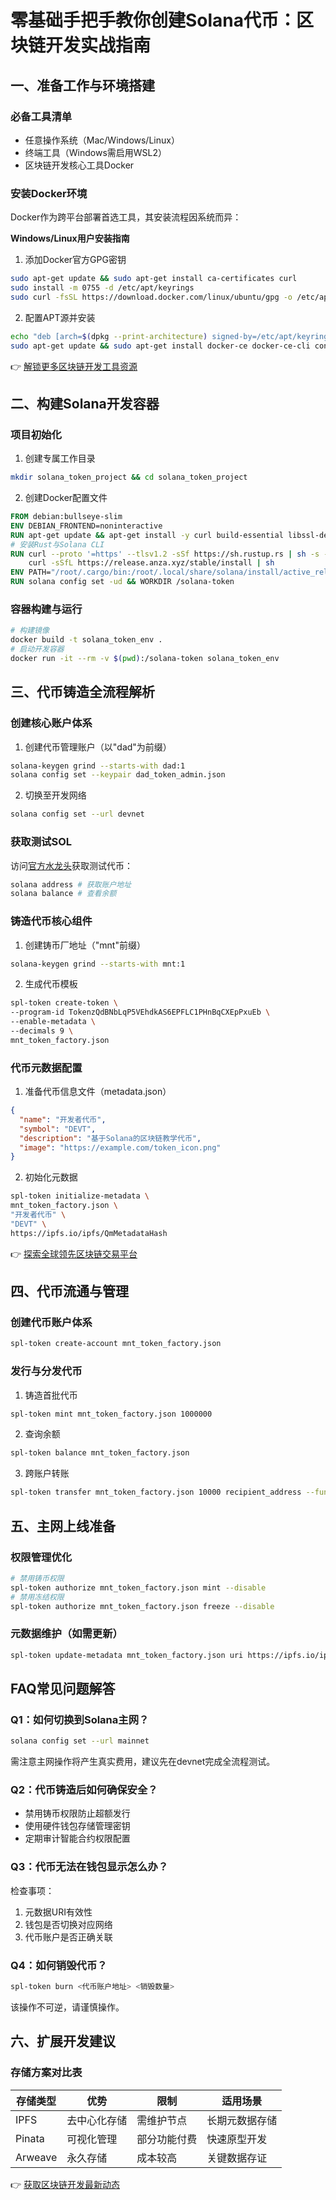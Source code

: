 # 零基础手把手教你创建Solana代币：区块链开发实战指南

## 一、准备工作与环境搭建
### 必备工具清单
- 任意操作系统（Mac/Windows/Linux）  
- 终端工具（Windows需启用WSL2）  
- 区块链开发核心工具Docker  

### 安装Docker环境
Docker作为跨平台部署首选工具，其安装流程因系统而异：

**Windows/Linux用户安装指南**
1. 添加Docker官方GPG密钥
```bash
sudo apt-get update && sudo apt-get install ca-certificates curl
sudo install -m 0755 -d /etc/apt/keyrings
sudo curl -fsSL https://download.docker.com/linux/ubuntu/gpg -o /etc/apt/keyrings/docker.asc
```
2. 配置APT源并安装
```bash
echo "deb [arch=$(dpkg --print-architecture) signed-by=/etc/apt/keyrings/docker.asc] https://download.docker.com/linux/ubuntu $(. /etc/os-release && echo "$VERSION_CODENAME") stable" | sudo tee /etc/apt/sources.list.d/docker.list > /dev/null
sudo apt-get update && sudo apt-get install docker-ce docker-ce-cli containerd.io
```

👉 [解锁更多区块链开发工具资源](https://bit.ly/okx_welcome)

## 二、构建Solana开发容器
### 项目初始化
1. 创建专属工作目录
```bash
mkdir solana_token_project && cd solana_token_project
```

2. 创建Docker配置文件
```Dockerfile
FROM debian:bullseye-slim
ENV DEBIAN_FRONTEND=noninteractive
RUN apt-get update && apt-get install -y curl build-essential libssl-dev pkg-config nano
# 安装Rust与Solana CLI
RUN curl --proto '=https' --tlsv1.2 -sSf https://sh.rustup.rs | sh -s -- -y && \
    curl -sSfL https://release.anza.xyz/stable/install | sh
ENV PATH="/root/.cargo/bin:/root/.local/share/solana/install/active_release/bin:$PATH"
RUN solana config set -ud && WORKDIR /solana-token
```

### 容器构建与运行
```bash
# 构建镜像
docker build -t solana_token_env .
# 启动开发容器
docker run -it --rm -v $(pwd):/solana-token solana_token_env
```

## 三、代币铸造全流程解析
### 创建核心账户体系
1. 创建代币管理账户（以"dad"为前缀）
```bash
solana-keygen grind --starts-with dad:1
solana config set --keypair dad_token_admin.json
```

2. 切换至开发网络
```bash
solana config set --url devnet
```

### 获取测试SOL
访问[官方水龙头](https://faucet.solana.com/)获取测试代币：
```bash
solana address # 获取账户地址
solana balance # 查看余额
```

### 铸造代币核心组件
1. 创建铸币厂地址（"mnt"前缀）
```bash
solana-keygen grind --starts-with mnt:1
```

2. 生成代币模板
```bash
spl-token create-token \
--program-id TokenzQdBNbLqP5VEhdkAS6EPFLC1PHnBqCXEpPxuEb \
--enable-metadata \
--decimals 9 \
mnt_token_factory.json
```

### 代币元数据配置
1. 准备代币信息文件（metadata.json）
```json
{
  "name": "开发者代币",
  "symbol": "DEVT",
  "description": "基于Solana的区块链教学代币",
  "image": "https://example.com/token_icon.png"
}
```

2. 初始化元数据
```bash
spl-token initialize-metadata \
mnt_token_factory.json \
"开发者代币" \
"DEVT" \
https://ipfs.io/ipfs/QmMetadataHash
```

👉 [探索全球领先区块链交易平台](https://bit.ly/okx_welcome)

## 四、代币流通与管理
### 创建代币账户体系
```bash
spl-token create-account mnt_token_factory.json
```

### 发行与分发代币
1. 铸造首批代币
```bash
spl-token mint mnt_token_factory.json 1000000
```

2. 查询余额
```bash
spl-token balance mnt_token_factory.json
```

3. 跨账户转账
```bash
spl-token transfer mnt_token_factory.json 10000 recipient_address --fund-recipient
```

## 五、主网上线准备
### 权限管理优化
```bash
# 禁用铸币权限
spl-token authorize mnt_token_factory.json mint --disable
# 禁用冻结权限
spl-token authorize mnt_token_factory.json freeze --disable
```

### 元数据维护（如需更新）
```bash
spl-token update-metadata mnt_token_factory.json uri https://ipfs.io/ipfs/NewMetadataHash
```

## FAQ常见问题解答
### Q1：如何切换到Solana主网？
```bash
solana config set --url mainnet
```
需注意主网操作将产生真实费用，建议先在devnet完成全流程测试。

### Q2：代币铸造后如何确保安全？
- 禁用铸币权限防止超额发行
- 使用硬件钱包存储管理密钥
- 定期审计智能合约权限配置

### Q3：代币无法在钱包显示怎么办？
检查事项：
1. 元数据URI有效性
2. 钱包是否切换对应网络
3. 代币账户是否正确关联

### Q4：如何销毁代币？
```bash
spl-token burn <代币账户地址> <销毁数量>
```
该操作不可逆，请谨慎操作。

## 六、扩展开发建议
### 存储方案对比表
| 存储类型 | 优势 | 限制 | 适用场景 |
|---------|------|------|----------|
| IPFS    | 去中心化存储 | 需维护节点 | 长期元数据存储 |
| Pinata  | 可视化管理 | 部分功能付费 | 快速原型开发 |
| Arweave | 永久存储 | 成本较高 | 关键数据存证 |

👉 [获取区块链开发最新动态](https://bit.ly/okx_welcome)
